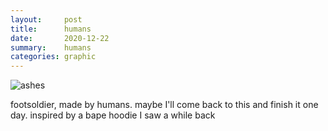```yaml
---
layout:     post
title:      humans
date:       2020-12-22
summary:    humans
categories: graphic
---
```


![ashes](https://i.imgur.com/3fqajNY.gif)

footsoldier, made by humans. maybe I'll come back to this and finish it one day. inspired by a bape hoodie I saw a while back
